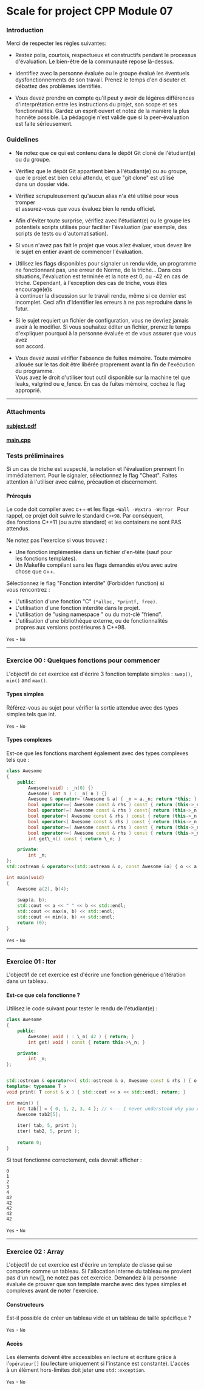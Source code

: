 # Scale for project CPP Module 07

### Introduction

Merci de respecter les règles suivantes:

- Restez polis, courtois, respectueux et constructifs pendant le processus  
d'évaluation. Le bien-être de la communauté repose là-dessus.

- Identifiez avec la personne évaluée ou le groupe évalué les éventuels  
dysfonctionnements de son travail. Prenez le temps d'en discuter et  
débattez des problèmes identifiés.

- Vous devez prendre en compte qu'il peut y avoir de légères différences  
d'interprétation entre les instructions du projet, son scope et ses  
fonctionnalités. Gardez un esprit ouvert et notez de la manière la plus  
honnête possible. La pédagogie n'est valide que si la peer-évaluation  
est faite sérieusement.

### Guidelines

- Ne notez que ce qui est contenu dans le dépôt Git cloné de l'étudiant(e)  
ou du groupe.

- Vérifiez que le dépôt Git appartient bien à l'étudiant(e) ou au groupe,  
que le projet est bien celui attendu, et que "git clone" est utilisé  
dans un dossier vide.

- Vérifiez scrupuleusement qu'aucun alias n'a été utilisé pour vous tromper  
et assurez-vous que vous évaluez bien le rendu officiel.

- Afin d'éviter toute surprise, vérifiez avec l'étudiant(e) ou le groupe les  
potentiels scripts utilisés pour faciliter l'évaluation (par exemple, des  
scripts de tests ou d'automatisation).

- Si vous n'avez pas fait le projet que vous allez évaluer, vous devez lire  
le sujet en entier avant de commencer l'évaluation.

- Utilisez les flags disponibles pour signaler un rendu vide, un programme  
ne fonctionnant pas, une erreur de Norme, de la triche... Dans ces  
situations, l'évaluation est terminée et la note est 0, ou -42 en cas de  
triche. Cependant, à l'exception des cas de triche, vous êtes encouragé(e)s  
à continuer la discussion sur le travail rendu, même si ce dernier est  
incomplet. Ceci afin d'identifier les erreurs à ne pas reproduire dans le  
futur.

- Si le sujet requiert un fichier de configuration, vous ne devriez jamais  
avoir à le modifier. Si vous souhaitez éditer un fichier, prenez le temps  
d'expliquer pourquoi à la personne évaluée et de vous assurer que vous avez  
son accord.

- Vous devez aussi vérifier l'absence de fuites mémoire. Toute mémoire  
allouée sur le tas doit être libérée proprement avant la fin de l'exécution  
du programme.  
Vous avez le droit d'utiliser tout outil disponible sur la machine tel que  
leaks, valgrind ou e\_fence. En cas de fuites mémoire, cochez le flag  
approprié.

* * *

### Attachments

#### [subject.pdf](https://cdn.intra.42.fr/pdf/pdf/45293/fr.subject.pdf)

#### [main.cpp](/uploads/document/document/7907/main.cpp)

### Tests préliminaires

Si un cas de triche est suspecté, la notation et l'évaluation prennent fin immédiatement. Pour le signaler, sélectionnez le flag "Cheat". Faites attention à l'utiliser avec calme, précaution et discernement.

#### Prérequis

Le code doit compiler avec c++ et les flags -`Wall -Wextra -Werror ` 
Pour rappel, ce projet doit suivre le standard `C++98`. Par conséquent,  
des fonctions C++11 (ou autre standard) et les containers ne sont PAS  
attendus.

Ne notez pas l'exercice si vous trouvez :  
- Une fonction implémentée dans un fichier d'en-tête (sauf pour  
les fonctions templates).  
- Un Makefile compilant sans les flags demandés et/ou avec autre  
chose que c++.

Sélectionnez le flag "Fonction interdite" (Forbidden function) si  
vous rencontrez :  
- L'utilisation d'une fonction "C" `(*alloc, *printf, free)`.  
- L'utilisation d'une fonction interdite dans le projet.  
- L'utilisation de "using namespace " ou du mot-clé "friend".  
- L'utilisation d'une bibliothèque externe, ou de fonctionnalités  
propres aux versions postérieures à C++98.

`Yes` -  `No`

* * *

### Exercice 00 : Quelques fonctions pour commencer

L'objectif de cet exercice est d'écrire 3 fonction template simples : `swap()`, `min()` and `max()`.

#### Types simples

Référez-vous au sujet pour vérifier la sortie attendue avec des types  
simples tels que int.

`Yes` -  `No`

#### Types complexes

Est-ce que les fonctions marchent également avec des types complexes tels que :

```c++
class Awesome  
{  
    public:  
        Awesome(void) : _n(0) {}  
        Awesome( int n ) : _n( n ) {}  
        Awesome & operator= (Awesome & a) { _n = a._n; return *this; }  
        bool operator==( Awesome const & rhs ) const { return (this->_n == rhs._n); }  
        bool operator!=( Awesome const & rhs ) const{ return (this->_n != rhs._n); }  
        bool operator>( Awesome const & rhs ) const { return (this->_n > rhs._n); }  
        bool operator<( Awesome const & rhs ) const { return (this->_n < rhs._n); }  
        bool operator>=( Awesome const & rhs ) const { return (this->_n >= rhs._n); }  
        bool operator<=( Awesome const & rhs ) const { return (this->_n <= rhs._n); }  
        int get\_n() const { return \_n; }

    private:  
        int _n;  
};  
std::ostream & operator<<(std::ostream & o, const Awesome &a) { o << a.get_n(); return o; }

int main(void)  
{  
    Awesome a(2), b(4);
    
    swap(a, b);  
    std::cout << a << " " << b << std::endl;  
    std::cout << max(a, b) << std::endl;  
    std::cout << min(a, b) << std::endl;  
    return (0);  
}
```

`Yes` -  `No`

* * *

### Exercice 01 : Iter

L'objectif de cet exercice est d'écrire une fonction générique d'itération dans un tableau.

#### Est-ce que cela fonctionne ?

Utilisez le code suivant pour tester le rendu de l'étudiant(e) :

```c++
class Awesome  
{  
    public:  
        Awesome( void ) : \_n( 42 ) { return; }  
        int get( void ) const { return this->\_n; } 

    private:  
        int _n;  
};  


std::ostream & operator<<( std::ostream & o, Awesome const & rhs ) { o << rhs.get(); return o; }  
template< typename T >  
void print( T const & x ) { std::cout << x << std::endl; return; }

int main() {  
    int tab[] = { 0, 1, 2, 3, 4 }; // <--- I never understood why you can't write int[] tab. Wouldn't that make more sense?  
    Awesome tab2[5];
    
    iter( tab, 5, print );  
    iter( tab2, 5, print );
    
    return 0;  
}
```

Si tout fonctionne correctement, cela devrait afficher :
```
0  
1  
2  
3  
4  
42  
42  
42  
42  
42
```

`Yes` -  `No`

* * *

### Exercice 02 : Array

L'objectif de cet exercice est d'écrire un template de classe qui se comporte comme un tableau. Si l'allocation interne du tableau ne provient pas d'un new\[\], ne notez pas cet exercice. Demandez à la personne évaluée de prouver que son template marche avec des types simples et complexes avant de noter l'exercice.

#### Constructeurs

Est-il possible de créer un tableau vide et un tableau de taille spécifique ?

`Yes` -  `No`

#### Accès

Les élements doivent être accessibles en lecture et écriture grâce à  
l'`opérateur[]` (ou lecture uniquement si l'instance est constante). L'accès  
à un élément hors-limites doit jeter une `std::exception`.

`Yes` -  `No`
